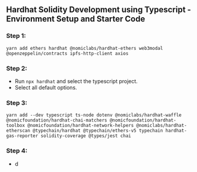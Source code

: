 ## Hardhat Solidity Development using Typescript - Environment Setup and Starter Code

### Step 1:

```
yarn add ethers hardhat @nomiclabs/hardhat-ethers web3modal @openzeppelin/contracts ipfs-http-client axios
```

### Step 2:

- Run `npx hardhat` and select the typescript project.
- Select all default options.

### Step 3:

```
yarn add --dev typescript ts-node dotenv @nomiclabs/hardhat-waffle @nomicfoundation/hardhat-chai-matchers @nomicfoundation/hardhat-toolbox @nomicfoundation/hardhat-network-helpers @nomiclabs/hardhat-etherscan @typechain/hardhat @typechain/ethers-v5 typechain hardhat-gas-reporter solidity-coverage @types/jest chai
```

### Step 4:

- d
